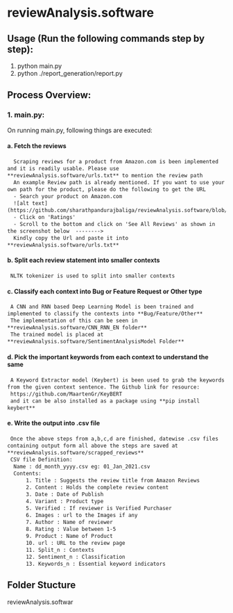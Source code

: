 # reviewAnalysis.software
## Usage (Run the following commands step by step):
1. python main.py 
2. python ./report_generation/report.py

## Process Overview:
### 1. main.py:
   On running main.py, following things are executed:
#### a. Fetch the reviews
      Scraping reviews for a product from Amazon.com is been implemented and it is readily usable. Please use **reviewAnalysis.software/urls.txt** to mention the review path
      An example Review path is already mentioned. If you want to use your own path for the product, please do the following to get the URL
      - Search your product on Amazon.com
      ![alt text](https://github.com/sharathpandurajbaliga/reviewAnalysis.software/blob/main/Images/1.PNG) 
      - Click on 'Ratings'
      - Scroll to the bottom and click on 'See All Reviews' as shown in the screenshot below  --------> 
      Kindly copy the Url and paste it into **reviewAnalysis.software/urls.txt**
#### b. Split each review statement into smaller contexts
     NLTK tokenizer is used to split into smaller contexts
#### c. Classify each context into Bug or Feature Request or Other type
     A CNN and RNN based Deep Learning Model is been trained and implemented to classify the contexts into **Bug/Feature/Other**
     The implementation of this can be seen in **reviewAnalysis.software/CNN_RNN_EN folder**
     The trained model is placed at **reviewAnalysis.software/SentimentAnalysisModel Folder**
#### d. Pick the important keywords from each context to understand the same
     A Keyword Extractor model (Keybert) is been used to grab the keywords from the given context sentence. The Github link for resource:
     https://github.com/MaartenGr/KeyBERT
     and it can be also installed as a package using **pip install keybert**
#### e. Write the output into .csv file
     Once the above steps from a,b,c,d are finished, datewise .csv files containing output form all above the steps are saved at **reviewAnalysis.software/scrapped_reviews**
     CSV file Definition:
      Name : dd_month_yyyy.csv eg: 01_Jan_2021.csv
      Contents:
          1. Title : Suggests the review title from Amazon Reviews
          2. Content : Holds the complete review content
          3. Date : Date of Publish
          4. Variant : Product type
          5. Verified : If reviewer is Verified Purchaser
          6. Images : url to the Images if any
          7. Author : Name of reviewer
          8. Rating : Value between 1-5
          9. Product : Name of Product
          10. url : URL to the review page
          11. Split_n : Contexts
          12. Sentiment_n : Classification 
          13. Keywords_n : Essential keyword indicators
       
          
    
    

## Folder Stucture

reviewAnalysis.softwar
